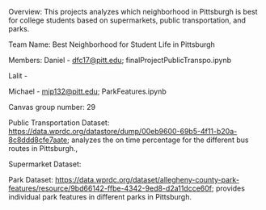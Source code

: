 Overview: This projects analyzes which neighborhood in Pittsburgh is best for college students based on supermarkets, public transportation, and parks.

Team Name: Best Neighborhood for Student Life in Pittsburgh

Members: Daniel - dfc17@pitt.edu; finalProjectPublicTranspo.ipynb

Lalit - 

Michael - mip132@pitt.edu; ParkFeatures.ipynb

Canvas group number: 29

Public Transportation Dataset: https://data.wprdc.org/datastore/dump/00eb9600-69b5-4f11-b20a-8c8ddd8cfe7aate; analyzes the on time percentage for the different bus routes in Pittsburgh.,

Supermarket Dataset: 

Park Dataset: https://data.wprdc.org/dataset/allegheny-county-park-features/resource/9bd66142-ffbe-4342-9ed8-d2a11dcce60f; provides individual park features in different parks in Pittsburgh.
